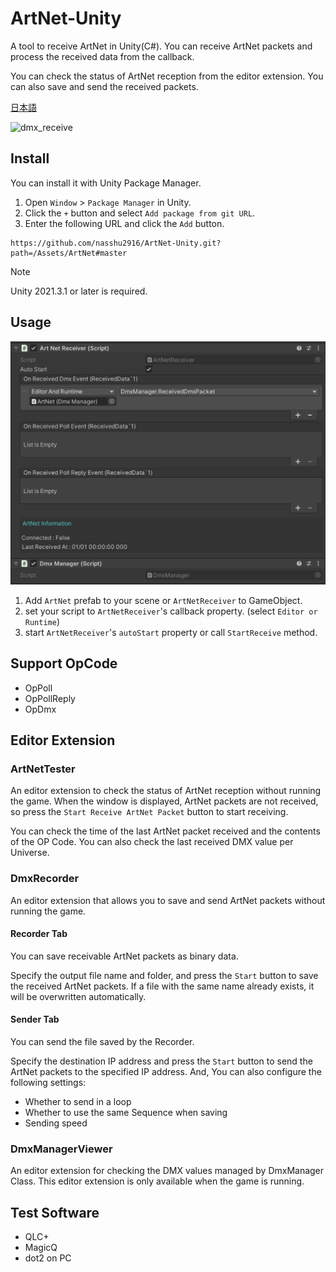 # ArtNet-Unity

A tool to receive ArtNet in Unity(C#). You can receive ArtNet packets and process the received data from the callback.

You can check the status of ArtNet reception from the editor extension. You can also save and send the received packets.

[日本語](./README_ja.md)

![dmx_receive](Docs/dmx_receive.gif)

## Install

You can install it with Unity Package Manager.

1. Open `Window` > `Package Manager` in Unity.
2. Click the `+` button and select `Add package from git URL`.
3. Enter the following URL and click the `Add` button.

```
https://github.com/nasshu2916/ArtNet-Unity.git?path=/Assets/ArtNet#master
```

> [!NOTE]
> Unity 2021.3.1 or later is required.

## Usage

![artnet_receiver](Docs/artnet_receiver.png)

1. Add `ArtNet` prefab to your scene or `ArtNetReceiver` to GameObject.
2. set your script to `ArtNetReceiver`'s callback property. (select `Editor or Runtime`)
3. start `ArtNetReceiver`'s `autoStart` property or call `StartReceive` method.

## Support OpCode

- OpPoll
- OpPollReply
- OpDmx

## Editor Extension
### ArtNetTester

An editor extension to check the status of ArtNet reception without running the game. When the window is displayed, ArtNet packets are not received, so press the `Start Receive ArtNet Packet` button to start receiving.

You can check the time of the last ArtNet packet received and the contents of the OP Code. You can also check the last received DMX value per Universe.

### DmxRecorder

An editor extension that allows you to save and send ArtNet packets without running the game.

#### Recorder Tab

You can save receivable ArtNet packets as binary data.

Specify the output file name and folder, and press the `Start` button to save the received ArtNet packets. If a file with the same name already exists, it will be overwritten automatically.

#### Sender Tab

You can send the file saved by the Recorder.

Specify the destination IP address and press the `Start` button to send the ArtNet packets to the specified IP address.
And, You can also configure the following settings:

- Whether to send in a loop
- Whether to use the same Sequence when saving
- Sending speed

### DmxManagerViewer

An editor extension for checking the DMX values managed by DmxManager Class. This editor extension is only available when the game is running.


## Test Software

- QLC+
- MagicQ
- dot2 on PC
